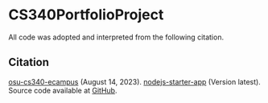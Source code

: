 # CS340PortfolioProject

All code was adopted and interpreted from the following citation.

## Citation
[osu-cs340-ecampus](https://github.com/osu-cs340-ecampus) (August 14, 2023). [nodejs-starter-app](https://github.com/osu-cs340-ecampus/nodejs-starter-app/tree/main) (Version latest). Source code available at [GitHub](https://github.com/osu-cs340-ecampus/nodejs-starter-app/tree/main).
